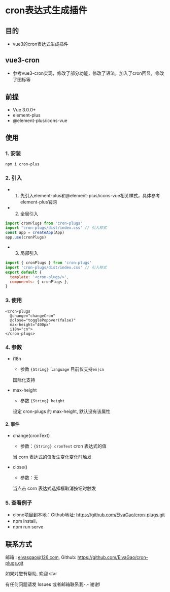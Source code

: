 # cron表达式生成插件

## 目的

- vue3的cron表达式生成插件

## vue3-cron

- 参考vue3-cron实现，修改了部分功能，修改了语法，加入了cron回显，修改了图标等

## 前提

- Vue 3.0.0+
- element-plus
- @element-plus/icons-vue

## 使用

### 1. 安装

```
npm i cron-plus
```

### 2. 引入

- 1. 先引入element-plus和@element-plus/icons-vue相关样式，具体参考element-plus官网

- 2. 全局引入

```javascript
import cronPlugs from 'cron-plugs'
import 'cron-plugs/dist/index.css' // 引入样式
const app = createApp(App)
app.use(cronPlugs)
```

- 3. 局部引入

```javascript
import { cronPlugs } from 'cron-plugs'
import 'cron-plugs/dist/index.css' // 引入样式
export default {
  template: '<cron-plugs/>',
  components: { cronPlugs },
}
```

### 3. 使用

```vue
<cron-plugs
  @change="changeCron"
  @close="togglePopover(false)"
  max-height="400px"
  i18n="cn">
</cron-plugs>
```

### 4. 参数

- i18n

  - 参数 `{String} language` 目前仅支持`en|cn`

  国际化支持

- max-height

  - 参数 `{String} height`

  设定 cron-plugs 的 max-height, 默认没有该属性

#### 2. 事件

- change(cronText)

  - 参数：`{String} cronText` cron 表达式的值

  当 corn 表达式的值发生变化变化时触发

- close()

  - 参数：无

  当点击 corn 表达式选择框取消按钮时触发

### 5. 查看例子
- clone项目到本地：Github地址: https://github.com/ElvaGao/cron-plugs.git
- npm install，
- npm run serve

## 联系方式

邮箱 : elvasgao@126.com, Github: https://github.com/ElvaGao/cron-plugs.git

如果对您有帮助, 欢迎 star

有任何问题请发 Issues 或者邮箱联系我-.- 谢谢!
